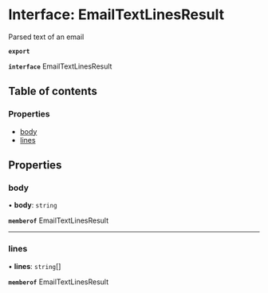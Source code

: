 # Interface: EmailTextLinesResult

Parsed text of an email

**`export`**

**`interface`** EmailTextLinesResult

## Table of contents

### Properties

- [body](EmailTextLinesResult.md#body)
- [lines](EmailTextLinesResult.md#lines)

## Properties

### <a id="body" name="body"></a> body

• **body**: `string`

**`memberof`** EmailTextLinesResult

___

### <a id="lines" name="lines"></a> lines

• **lines**: `string`[]

**`memberof`** EmailTextLinesResult
